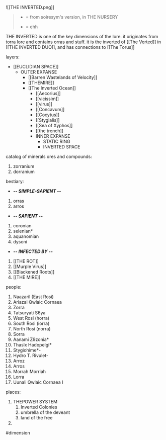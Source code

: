 ![[THE INVERTED.png]]
> * = from soiresym's version, in THE NURSERY
> - = ehh

THE INVERTED is one of the key dimensions of the lore. it originates from torra lore and contains orras and stuff. it is the inverted of [[The Verted]] in [[THE INVERTED DUO]], and has connections to [[The Torus]]

layers:
- [[EUCLIDIAN SPACE]]
	- OUTER EXPANSE
		- [[Barren Wastelands of Velocity]]
		- [[THEMIRE]]
		- [[The Inverted Ocean]]
			- [[Aecorius]]
			- [[vicissim]]
			- [[virus]]
			- [[Concavum]]
			- [[Cocytus]]
			- [[Stygialis]]
			- [[Sea of Xyphos]]
			- [[the trench]]
			- INNER EXPANSE
				- STATIC RING
				- INVERTED SPACE

catalog of minerals ores and compounds:
1. zorranium
2. dorranium

bestiary:
- ***-- SIMPLE-SAPIENT --***
1. orras
2. arros
- ***-- SAPIENT --***
1. coronian
2. selenian*
3. aquanomian
4. dysoni
- ***-- INFECTED BY --***
1. [[THE ROT]]
2. [[Murple Virus]]
3. [[Blackened Roots]]
4. [[THE MIRE]]

people:
1. Naazaril (East Rosi)
2. Ariazal Qwlaic Cornaea
3. Zorra
4. Tatsuryati S6ya
5. West Rosi (horra)
6. South Rosi (iorra)
7. North Rosi (norra)
8. Sorra
9. Aanami Z9zonia*
10. Thaslx Hadopelgi*
11. Stygiohime*-
12. Hydro T. Rivulet-
13. Arroz
14. Arros
15. Morrah Morriah
16. Lorra
17. Uunali Qwlaic Cornaea I

places:
1. THEPOWER SYSTEM
	1. Inverted Colonies
	2. umbrella of the deveant
	3. land of the free
2. 


#dimension